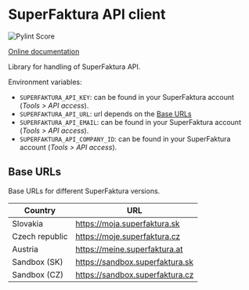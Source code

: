 # SuperFaktura API client

![Pylint Score](https://github.com/eledio-helpers/superfaktura-client/actions/workflows/pylint.yml/badge.svg)

[Online documentation](https://eledio-helpers.github.io/superfaktura-client)

Library for handling of SuperFaktura API.

Environment variables:
- `SUPERFAKTURA_API_KEY`: can be found in your SuperFaktura account (*Tools > API access*).
- `SUPERFAKTURA_API_URL`: url depends on the [Base URLs](README.md#base-urls)
- `SUPERFAKTURA_API_EMAIL`: can be found in your SuperFaktura account (*Tools > API access*).
- `SUPERFAKTURA_API_COMPANY_ID`: can be found in your SuperFaktura account (*Tools > API access*).

## Base URLs

Base URLs for different SuperFaktura versions.

| Country        | URL                             |
| -------------- | ------------------------------- |
| Slovakia       | https://moja.superfaktura.sk    |
| Czech republic | https://moje.superfaktura.cz    |
| Austria        | https://meine.superfaktura.at   |
| Sandbox (SK)   | https://sandbox.superfaktura.sk |
| Sandbox (CZ)   | https://sandbox.superfaktura.cz |

